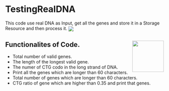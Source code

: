 # TestingRealDNA

This code use real DNA as Input, get all the genes and store it in a Storage Resource and then process it. <img align="center" src=https://user-images.githubusercontent.com/53362962/88531367-5e6db380-d020-11ea-9a11-7c546f711047.PNG>

## Functionalites of Code.<img align="right" weight="200" height="100" src=https://user-images.githubusercontent.com/53362962/88532711-ad1c4d00-d022-11ea-8f31-d0e94b7fb664.gif>
* Total number  of valid genes.
* The length of the longest valid gene.
* The numer of CTG codo  in the long strand of DNA.
* Print all the genes which are longer than 60 characters.
* Total number  of genes which are longer than 60 characters.
* CTG ratio of gene which are higher than 0.35 and print that genes.
